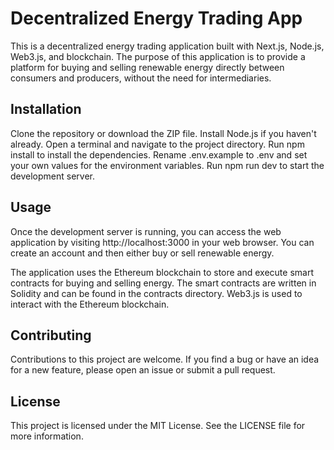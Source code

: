 <h1>Decentralized Energy Trading App</h1>
This is a decentralized energy trading application built with Next.js, Node.js, Web3.js, and blockchain. The purpose of this application is to provide a platform for buying and selling renewable energy directly between consumers and producers, without the need for intermediaries.

<h2>Installation</h2>
Clone the repository or download the ZIP file.
Install Node.js if you haven't already.
Open a terminal and navigate to the project directory.
Run npm install to install the dependencies.
Rename .env.example to .env and set your own values for the environment variables.
Run npm run dev to start the development server.
<h2>Usage</h2>
Once the development server is running, you can access the web application by visiting http://localhost:3000 in your web browser. You can create an account and then either buy or sell renewable energy.

The application uses the Ethereum blockchain to store and execute smart contracts for buying and selling energy. The smart contracts are written in Solidity and can be found in the contracts directory. Web3.js is used to interact with the Ethereum blockchain.

<h2>Contributing</h2>
Contributions to this project are welcome. If you find a bug or have an idea for a new feature, please open an issue or submit a pull request.

<h2>License</h2>
This project is licensed under the MIT License. See the LICENSE file for more information.
